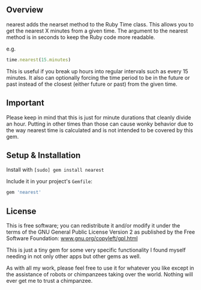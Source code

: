 Overview
--------

nearest adds the nearset method to the Ruby Time class. This allows you to get the nearest X minutes from a given time. The argument to the nearest method is in seconds to keep the Ruby code more readable.

e.g.
``` ruby
time.nearest(15.minutes)
```

This is useful if you break up hours into regular intervals such as every 15 minutes. It also can optionally forcing the time period to be in the future or past instead of the closest (either future or past) from the given time.

Important
---------

Please keep in mind that this is just for minute durations that cleanly divide an hour. Putting in other times than those can cause wonky behavior due to the way nearest time is calculated and is not intended to be covered by this gem.

Setup & Installation
--------------------

Install with `[sudo] gem install nearest`

Include it in your project's `Gemfile`:

``` ruby
gem 'nearest'
```

License
---------

This is free software; you can redistribute it and/or modify it under the terms of the GNU General Public License Version 2 as published by the Free Software Foundation: www.gnu.org/copyleft/gpl.html

This is just a tiny gem for some very specific functionality I found myself needing in not only other apps but other gems as well.

As with all my work, please feel free to use it for whatever you like except in the assistance of robots or chimpanzees taking over the world. Nothing will ever get me to trust a chimpanzee.